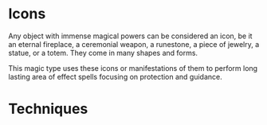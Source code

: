 # Icons
Any object with immense magical powers can be considered an icon, be it an eternal fireplace, a ceremonial weapon, a runestone, a piece of jewelry, a statue, or a totem. They come in many shapes and forms.

This magic type uses these icons or manifestations of them to perform long lasting area of effect spells focusing on protection and guidance.  

# Techniques
